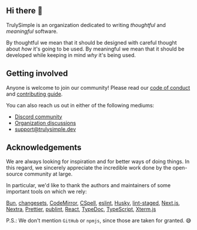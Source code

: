 ## Hi there 👋

TrulySimple is an organization dedicated to writing _thoughtful_ and _meaningful_ software.

By thoughtful we mean that it should be designed with careful thought about _how_ it's going to be used.
By meaningful we mean that it should be developed while keeping in mind _why_ it's being used.

## Getting involved

Anyone is welcome to join our community!
Please read our [code of conduct](/CODE_OF_CONDUCT.md) and [contributing guide](/CONTRIBUTING.md).

You can also reach us out in either of the following mediums:

- [Discord community](https://discord.gg/AsDFHUHMpC)
- [Organization discussions](https://github.com/orgs/trulysimple/discussions)
- support@trulysimple.dev

## Acknowledgements

We are always looking for inspiration and for better ways of doing things.
In this regard, we sincerely appreciate the incredible work done by the open-source community at large.

In particular, we'd like to thank the authors and maintainers of some important tools on which we rely:

[Bun](https://github.com/oven-sh/bun),
[changesets](https://github.com/changesets/changesets),
[CodeMirror](https://github.com/codemirror/dev/),
[CSpell](https://github.com/streetsidesoftware/cspell),
[eslint](https://github.com/eslint/eslint),
[Husky](https://github.com/typicode/husky),
[lint-staged](https://github.com/lint-staged/lint-staged),
[Next.js](https://github.com/vercel/next.js),
[Nextra](https://github.com/shuding/nextra),
[Prettier](https://github.com/prettier/prettier),
[publint](https://github.com/bluwy/publint),
[React](https://github.com/facebook/react),
[TypeDoc](https://github.com/TypeStrong/typedoc),
[TypeScript](https://github.com/Microsoft/TypeScript),
[Xterm.js](https://github.com/xtermjs/xterm.js)

P.S.: We don't mention `GitHub` or `npmjs`, since those are taken for granted. 😅

